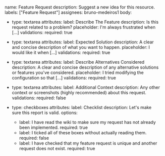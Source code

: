 name: Feature Request
description: Suggest a new idea for this resource.
labels: ["Feature Request"]
assignees: bruno-medeiros1
body:
- type: textarea
  attributes:
  label: Describe The Feature
  description: Is this request related to a problem?
  placeholder: I'm always frustrated when [...]
  validations:
  required: true

- type: textarea
  attributes:
  label: Expected Solution
  description: A clear and concise description of what you want to happen.
  placeholder: I would like it when [...]
  validations:
  required: true

- type: textarea
  attributes:
  label: Describe Alternatives Considered
  description: A clear and concise description of any alternative solutions or features you've considered.
  placeholder: I tried modifying the configuration so that [...]
  validations:
  required: true

- type: textarea
  attributes:
  label: Additional Context
  description: Any other context or screenshots (highly recommended) about this request.
  validations:
  required: false

- type: checkboxes
  attributes:
  label: Checklist
  description: Let's make sure this report is valid.
  options:
  - label: I have read the wiki to make sure my request has not already been implemented.
  required: true
  - label: I ticked all of these boxes without actually reading them.
  required: false
  - label: I have checked that my feature request is unique and another request does not exist.
  required: true